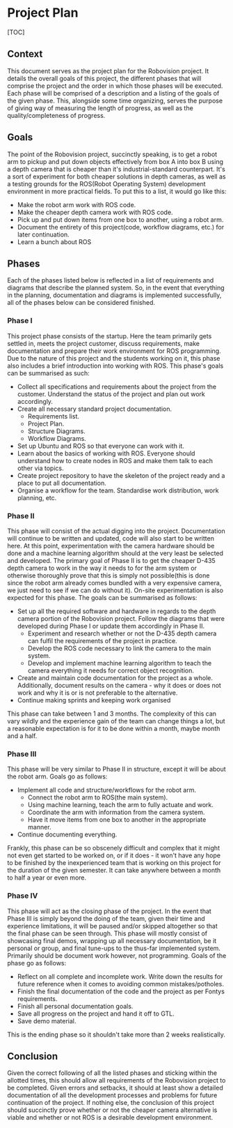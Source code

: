 # Project Plan

[TOC]

## Context

This document serves as the project plan for the Robovision project. It details the overall goals of this project, the different phases that will comprise the project and the order in which those phases will be executed. Each phase will be comprised of a description and a listing of the goals of the given phase. This, alongside some time organizing, serves the purpose of giving way of measuring the length of progress, as well as the quality/completeness of progress.

## Goals

The point of the Robovision project, succinctly speaking, is to get a robot arm to pickup and put down objects effectively from box A into box B using a depth camera that is cheaper than it's industrial-standard counterpart. It's a sort of experiment for both cheaper solutions in depth cameras, as well as a testing grounds for the ROS(Robot Operating System) development environment in more practical fields. To put this to a list, it would go like this:

- Make the robot arm work with ROS code.
- Make the cheaper depth camera work with ROS code.
- Pick up and put down items from one box to another, using a robot arm.
- Document the entirety of this project(code, workflow diagrams, etc.) for later continuation.
- Learn a bunch about ROS

## Phases

Each of the phases listed below is reflected in a list of requirements and diagrams that describe the planned system. So, in the event that everything in the planning, documentation and diagrams is implemented successfully, all of the phases below can be considered finished.

### Phase I

This project phase consists of the startup. Here the team primarily gets settled in, meets the project customer, discuss requirements, make documentation and prepare their work environment for ROS programming. Due to the nature of this project and the students working on it, this phase also includes a brief introduction into working with ROS. This phase's goals can be summarised as such:

- Collect all specifications and requirements about the project from the customer. Understand the status of the project and plan out work accordingly.
- Create all necessary standard project documentation.
  - Requirements list.
  - Project Plan.
  - Structure Diagrams.
  - Workflow Diagrams.
- Set up Ubuntu and ROS so that everyone can work with it.
- Learn about the basics of working with ROS. Everyone should understand how to create nodes in ROS and make them talk to each other via topics.
- Create project repository to have the skeleton of the project ready and a place to put all documentation.
- Organise a workflow for the team. Standardise work distribution, work planning, etc.

### Phase II

This phase will consist of the actual digging into the project. Documentation will continue to be written and updated, code will also start to be written here. At this point, experimentation with the camera hardware should be done and a machine learning algorithm should at the very least be selected and developed. The primary goal of Phase II is to get the cheaper D-435 depth camera to work in the way it needs to for the arm system or otherwise thoroughly prove that this is simply not possible(this is done since the robot arm already comes bundled with a very expensive camera, we just need to see if we can do without it). On-site experimentation is also expected for this phase. The goals can be summarised as follows:

- Set up all the required software and hardware in regards to the depth camera portion of the Robovision project. Follow the diagrams that were developed during Phase I or update them accordingly in Phase II.
  - Experiment and research whether or not the D-435 depth camera can fulfil the requirements of the project in practice.
  - Develop the ROS code necessary to link the camera to the main system.
  - Develop and implement machine learning algorithm to teach the camera everything it needs for correct object recognition.
- Create and maintain code documentation for the project as a whole. Additionally, document results on the camera - why it does or does not work and why it is or is not preferable to the alternative.
- Continue making sprints and keeping work organised

This phase can take between 1 and 3 months. The complexity of this can vary wildly and the experience gain of the team can change things a lot, but a reasonable expectation is for it to be done within a month, maybe month and a half.

### Phase III

This phase will be very similar to Phase II in structure, except it will be about the robot arm. Goals go as follows:

- Implement all code and structure/workflows for the robot arm.
  - Connect the robot arm to ROS(the main system).
  - Using machine learning, teach the arm to fully actuate and work.
  - Coordinate the arm with information from the camera system.
  - Have it move items from one box to another in the appropriate manner.
- Continue documenting everything.

Frankly, this phase can be so obscenely difficult and complex that it might not even get started to be worked on, or if it does - it won't have any hope to be finished by the inexperienced team that is working on this project for the duration of the given semester. It can take anywhere between a month to half a year or even more. 

### Phase IV

This phase will act as the closing phase of the project. In the event that Phase III is simply beyond the doing of the team, given their time and experience limitations, it will be paused and/or skipped altogether so that the final phase can be seen through. This phase will mostly consist of showcasing final demos, wrapping up all necessary documentation, be it personal or group, and final tune-ups to the thus-far implemented system. Primarily should be document work however, not programming. Goals of the phase go as follows:

- Reflect on all complete and incomplete work. Write down the results for future reference when it comes to avoiding common mistakes/potholes.
- Finish the final documentation of the code and the project as per Fontys requirements.
- Finish all personal documentation goals.
- Save all progress on the project and hand it off to GTL.
- Save demo material.

This is the ending phase so it shouldn't take more than 2 weeks realistically.

## Conclusion

Given the correct following of all the listed phases and sticking within the allotted times, this should allow all requirements of the Robovision project to be completed. Given errors and setbacks, it should at least show a detailed documentation of all the development processes and problems for future continuation of the project. If nothing else, the conclusion of this project should succinctly prove whether or not the cheaper camera alternative is viable and whether or not ROS is a desirable development environment.